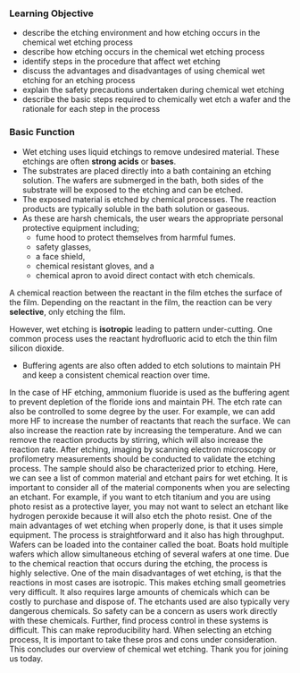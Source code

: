 ### Learning Objective

- describe the etching environment and how etching occurs in the chemical wet etching process
- describe how etching occurs in the chemical wet etching process
- identify steps in the procedure that affect wet etching
- discuss the advantages and disadvantages of using chemical wet etching for an etching process
- explain the safety precautions undertaken during chemical wet etching
- describe the basic steps required to chemically wet etch a wafer and the rationale for each step in the process
### Basic Function
* Wet etching uses liquid etchings to remove undesired material. These etchings are often __strong acids__ or __bases__. 
* The substrates are placed directly into a bath containing an etching solution. The wafers are submerged in the bath, both sides of the substrate will be exposed to the etching and can be etched. 
* The exposed material is etched by chemical processes. The reaction products are typically soluble in the bath solution or gaseous. 
* As these are harsh chemicals, the user wears the appropriate personal protective equipment including; 
  + fume hood to protect themselves from harmful fumes. 
  + safety glasses, 
  + a face shield, 
  + chemical resistant gloves, and a 
  + chemical apron to avoid direct contact with etch chemicals. 
  
A chemical reaction between the reactant in the film etches the surface of the film. 
Depending on the reactant in the film, the reaction can be very __selective__, only etching the film. 

However, wet etching is __isotropic__ leading to pattern under-cutting. One common process uses the reactant hydrofluoric acid to etch the thin film silicon dioxide. 

* Buffering agents are also often added to etch solutions to maintain PH and keep a consistent chemical reaction over time. 

In the case of HF etching, ammonium fluoride is used as the buffering agent to prevent depletion of the floride ions and maintain PH. The etch rate can also be controlled to some degree by the user. For example, we can add more HF to increase the number of reactants that reach the surface. We can also increase the reaction rate by increasing the temperature. And we can remove the reaction products by stirring, which will also increase the reaction rate. After etching, imaging by scanning electron microscopy or profilometry measurements should be conducted to validate the etching process. The sample should also be characterized prior to etching. Here, we can see a list of common material and etchant pairs for wet etching. 
It is important to consider all of the material components when you are selecting an etchant. For example, if you want to etch titanium and you are using photo resist as a protective layer, you may not want to select an etchant like hydrogen peroxide because it will also etch the photo resist. One of the main advantages of wet etching when properly done, is that it uses simple equipment. The process is straightforward and it also has high throughput. Wafers can be loaded into the container called the boat. Boats hold multiple wafers which allow simultaneous etching of several wafers at one time. Due to the chemical reaction that occurs during the etching, the process is highly selective. 
One of the main disadvantages of wet etching, is that the reactions in most cases are isotropic. This makes etching small geometries very difficult. It also requires large amounts of chemicals which can be costly to purchase and dispose of. The etchants used are also typically very dangerous chemicals. So safety can be a concern as users work directly with these chemicals. Further, find process control in these systems is difficult. This can make reproducibility hard. When selecting an etching process, It is important to take these pros and cons under consideration. This concludes our overview of chemical wet etching. Thank you for joining us today.
